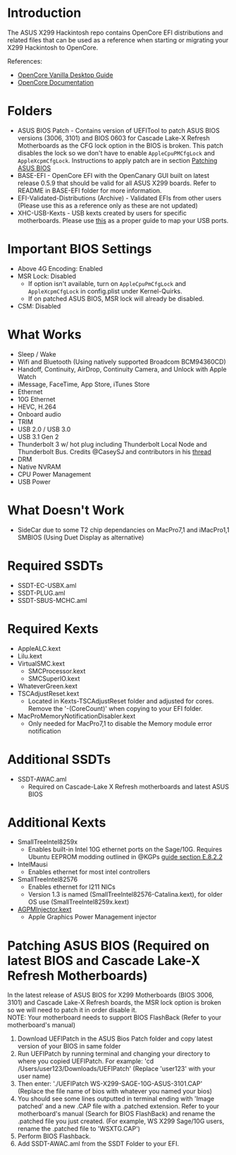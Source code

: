 # Introduction
The ASUS X299 Hackintosh repo contains OpenCore EFI distributions and related files that can be used as a reference when starting or migrating your X299 Hackintosh to OpenCore. 

References: 
* [OpenCore Vanilla Desktop Guide](https://dortania.github.io/OpenCore-Desktop-Guide/)
* [OpenCore Documentation](https://github.com/acidanthera/OpenCorePkg/tree/master/Docs)

# Folders
* ASUS BIOS Patch - Contains version of UEFITool to patch ASUS BIOS versions (3006, 3101) and BIOS 0603 for Cascade Lake-X Refresh Motherboards as the CFG lock option in the BIOS is broken.  This patch disables the lock so we don't have to enable `AppleCpuPMCfgLock` and `AppleXcpmCfgLock`.  Instructions to apply patch are in section [Patching ASUS BIOS](https://github.com/shinoki7/Asus-X299-Hackintosh#patching-asus-bios-required-on-latest-bios-and-cascade-lake-x-refresh-motherboards)
* BASE-EFI - OpenCore EFI with the OpenCanary GUI built on latest release 0.5.9 that should be valid for all ASUS X299 boards.  Refer to README in BASE-EFI folder for more information.
* EFI-Validated-Distributions (Archive) - Validated EFIs from other users (Please use this as a reference only as these are not updated)
* XHC-USB-Kexts - USB kexts created by users for specific motherboards.  Please use [this](https://dortania.github.io/USB-Map-Guide/) as a proper guide to map your USB ports.

# Important BIOS Settings
* Above 4G Encoding: Enabled
* MSR Lock: Disabled
  * If option isn't available, turn on `AppleCpuPmCfgLock` and `AppleXcpmCfgLock` in config.plist under Kernel-Quirks.
  * If on patched ASUS BIOS, MSR lock will already be disabled.
* CSM: Disabled

# What Works
* Sleep / Wake
* Wifi and Bluetooth (Using natively supported Broadcom BCM94360CD)
* Handoff, Continuity, AirDrop, Continuity Camera, and Unlock with Apple Watch
* iMessage, FaceTime, App Store, iTunes Store
* Ethernet
* 10G Ethernet
* HEVC, H.264
* Onboard audio
* TRIM
* USB 2.0 / USB 3.0
* USB 3.1 Gen 2
* Thunderbolt 3 w/ hot plug including Thunderbolt Local Node and Thunderbolt Bus. Credits @CaseySJ and contributors in his [thread](https://www.tonymacx86.com/threads/success-gigabyte-designare-z390-thunderbolt-3-i7-9700k-amd-rx-580.267551/)
* DRM
* Native NVRAM
* CPU Power Management
* USB Power

# What Doesn't Work
* SideCar due to some T2 chip dependancies on MacPro7,1 and iMacPro1,1 SMBIOS (Using Duet Display as alternative)

# Required SSDTs
* SSDT-EC-USBX.aml
* SSDT-PLUG.aml
* SSDT-SBUS-MCHC.aml

# Required Kexts
* AppleALC.kext
* Lilu.kext
* VirtualSMC.kext
  * SMCProcessor.kext
  * SMCSuperIO.kext
* WhateverGreen.kext
* TSCAdjustReset.kext
  * Located in Kexts-TSCAdjustReset folder and adjusted for cores.  Remove the '-(CoreCount)' when copying to your EFI folder.
* MacProMemoryNotificationDisabler.kext
  * Only needed for MacPro7,1 to disable the Memory module error notification

# Additional SSDTs
* SSDT-AWAC.aml
  * Required on Cascade-Lake X Refresh motherboards and latest ASUS BIOS

# Additional Kexts
* SmallTreeIntel8259x 
  * Enables built-in Intel 10G ethernet ports on the Sage/10G.  Requires Ubuntu EEPROM modding outlined in @KGPs [guide section E.8.2.2](https://www.tonymacx86.com/threads/how-to-build-your-own-imac-pro-successful-build-extended-guide.229353/)
* IntelMausi
  * Enables ethernet for most intel controllers
* SmallTreeIntel82576
  * Enables ethernet for I211 NICs
  * Version 1.3 is named (SmallTreeIntel82576-Catalina.kext), for older OS use (SmallTreeIntel8259x.kext)
* [AGPMInjector.kext](https://github.com/Pavo-IM/AGPMInjector) 
  * Apple Graphics Power Management injector

# Patching ASUS BIOS (Required on latest BIOS and Cascade Lake-X Refresh Motherboards)
In the latest release of ASUS BIOS for X299 Motherboards (BIOS 3006, 3101) and Cascade Lake-X Refresh boards, the MSR lock option is broken so we will need to patch it in order disable it.  
NOTE: Your motherboard needs to support BIOS FlashBack (Refer to your motherboard's manual)

1.  Download UEFIPatch in the ASUS Bios Patch folder and copy latest version of your BIOS in same folder
2. Run UEFIPatch by running terminal and changing your directory to where you copied UEFIPatch. For example: 'cd /Users/user123/Downloads/UEFIPatch' (Replace 'user123' with your user name)
3. Then enter: './UEFIPatch WS-X299-SAGE-10G-ASUS-3101.CAP' (Replace the file name of bios with whatever you named your bios)
4. You should see some lines outputted in terminal ending with 'Image patched' and a new .CAP file with a .patched extension.  Refer to your motherboard's manual (Search for BIOS FlashBack) and rename the .patched file you just created. (For example, WS X299 Sage/10G users, rename the .patched file to 'WSXTG.CAP')
5. Perform BIOS Flashback.
6. Add SSDT-AWAC.aml from the SSDT Folder to your EFI.
